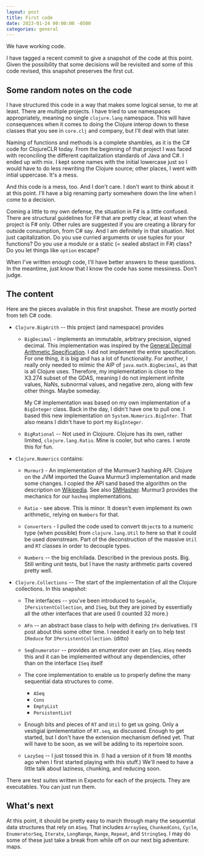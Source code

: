 ```yaml
---
layout: post
title: First code
date: 2023-01-24 00:00:00 -0500
categories: general
---
```


We have working code.

I have tagged a recent commit to give a snapshot of the code at this point.  Given the possibility that some decisions will be revisited and some of this code revised, this snapshot preserves the first cut.

## Some random notes on the code

I have structured this code in a way that makes some logical sense, to me at least.  There are multiple projects.  I have tried to use namespaces appropriately, meaning no single `clojure.lang` namespace.   This will have consequences when it comes to doing the Clojure interop down to these classes that you see in `core.clj` and company, but I'll deal with that later.

Naming of functions and methods is a complete shambles, as it is the C# code for ClojureCLR today.  From the beginning of that project I was faced with reconciling the different capitalization standards of Java and C#.  I ended up with mix.  I kept some names with the initial lowercase just so I would have to do less rewriting the Clojure source; other places, I went with intial uppercase.   It's a mess.

And this code is a mess, too.  And I don't care.  I don't want to think about it at this point.  I'll have a big renaming party somewhere down the line when I come to a decision.

Coming a little to my own defense, the situation in F# is a little confused.  There are structural guidelines for F# that are pretty clear, at least when the project is F# only.  Other rules are suggested if you are creating a library for outside consumption, from C# say.  And I am definitely in that situation.  Not just capitalization.  Do you use curried arguments or use tuples for your functions?  Do you use a module or a static (= sealed abstact in F#) class?  Do you let things like `option` escape?  

When I've written enough code, I'll have better answers to these questions.  In the meantime, just know that I know the code has some messiness.  Don't judge.

## The content

Here are the pieces available in this first snapshot.  These are mostly ported from teh C# code.

- `Clojure.BigArith` -- this project (and namespace) provides 
    - `BigDecimal` - implements an immutable, arbitrary precision, signed decimal.  This implementation was inspired by the [General Decimal Arithmetic Specification](http://speleotrove.com/decimal/decarith.html).  I did not implement the entire specification.  For one thing, it is big and has a lot of functionality.  For another, I really only needed to miimic the AIP of `java.math.BigDecimal`, as that is all Clojure uses.  Therefore, my implementation is close to the X3.274 subset of the GDAS, meaning I do not implement infinite values, NaNs, subnormal values, and negative zero, along with few other things.  Maybe someday.

        My C# implementation was based on my own implementation of a `BigInteger` class.  Back in the day, I didn't have one to pull one.  I based this new implementation on `System.Numerics.BigInter`.  That also means I didn't have to port my `BigInteger`.

    - `BigRational` -- Not used in Clojoure.  Clojure has its own, rather limited, `clojure.lang.Ratio`.  Mine is cooler, but who cares.  I wrote this for fun.
 
- `Clojure.Numerics` contains:
    - `Murmur3` - An implementation of the Murmuer3 hashing API.  Clojure on the JVM imported the Guava Murmur3 implementation and made some changes.  I copied the API sand based the algorithm on the description on [Wikipedia](http://en.wikipedia.org/wiki/MurmurHash).  See also [SMHasher](https://github.com/aappleby/smhasher).  Murmur3 provides the mechanics for our `hasheq` implementations.

    - `Ratio` - see above.  This is minor.  It doesn't even implement its own arithmetic, relying on `Numbers` for that.

    - `Converters` - I pulled the code used to convert `Object`s to a numeric type (when possible) from `clojure.lang.Util` to here so that it could be used downstream.  Part of the deconstruction of the massive `Util` and `RT` classes in order to decouple types.

    - `Numbers` -- the big enchilada. Described in the previous posts.  Big.  Still writing unit tests, but I have the nasty arithmetic parts covered pretty well.

- `Clojure.Collections` -- The start of the implementation of all the Clojure collections.  In this snapshot:

    - The interfaces -- you've been introduced to `Seqable`, `IPersistentCollection`, and `ISeq`, but they are joined by essentially all the other interfaces that are used (I counted 32 more.)

    - `AFn` -- an abstract base class to help with defining `IFn` derivatives.  I'll post about this some other time.   I needed it early on to help test `IReduce` for `IPersistentCollection`. (ditto)

    - `SeqEnumerator` -- provides an enumerator over an `ISeq`.  `ASeq` needs this and it can be implemented without any dependencies, other than on the interface `ISeq` itself

    - The core implementation to enable us to properly define the many sequential data structures to come.

        - `ASeq`
        - `Cons`
        - `EmptyList`
        - `PersistentList`

    - Enough bits and pieces of `RT` and `Util` to get us going.  Only a vestigial ipmlementation of `RT.seq`, as discussed.  Enough to get started, but I don't have the extension mechanism defined yet.  That will have to be soon, as we will be adding to its repertoire soon.

    - `LazySeq` -- I just tossed this in.  (I had a version of it from 18 months ago when I first started playing with this stuff.)  We'll need to have a little talk about laziness, chunking, and reducing soon.

There are test suites written in Expecto for each of the projects.  They are executables. You can just run them.

## What's next

At this point, it should be pretty easy to march through many the sequential data structures that rely on `ASeq`.  That includes `ArraySeq`, `ChunkedCons`, `Cycle`, `EnumeratorSeq`, `Iterate`, `LongRange`,  `Range`, `Repeat`, and `StringSeq`.  I may do some of these just take a break from while off on our next big adventure: maps.
